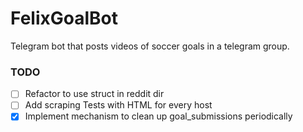 # FelixGoalBot

Telegram bot that posts videos of soccer goals in a telegram group.

### TODO

- [ ] Refactor to use struct in reddit dir
- [ ] Add scraping Tests with HTML for every host
- [x] Implement mechanism to clean up goal_submissions periodically
